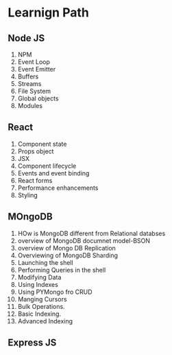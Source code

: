 # Learnign Path
## Node JS
1. NPM
2. Event Loop
3. Event Emitter
4. Buffers
5. Streams
6. File System
7. Global objects
8. Modules

## React
1. Component state
2. Props object
3. JSX
4. Component lifecycle
5. Events and event binding
6. React forms
7. Performance enhancements
8. Styling

## MOngoDB
1. HOw is MongoDB different from Relational databses
2. overview of MongoDB documnet model-BSON
3. overview of Mongo DB Replication
4. Overviewing of MongoDB Sharding
5. Launching the shell
6. Performing Queries in the shell
7. Modifying Data
8. Using Indexes
9. Using PYMongo fro CRUD
10. Manging Cursors
11. Bulk Operations.
12. Basic Indexing.
13. Advanced Indexing


## Express JS

